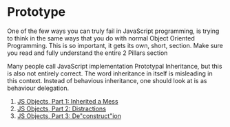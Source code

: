 # Prototype

One of the few ways you can truly fail in JavaScript programming, is trying to
think in the same ways that you do with normal Object Oriented Programming.
This is so important, it gets its own, short, section. Make sure you read and
fully understand the entire 2 Pillars section

Many people call JavaScript implementation Prototypal Inheritance, but this is
also not entirely correct. The word inheritance in itself is misleading in this
context. Instead of behavious inheritance, one should look at is as behaviour
delegation.

1. [JS Objects, Part 1: Inherited a Mess](https://davidwalsh.name/javascript-objects)
2. [JS Objects, Part 2: Distractions](https://davidwalsh.name/javascript-objects-distractions)
3. [JS Objects, Part 3: De"construct"ion](https://davidwalsh.name/javascript-objects-deconstruction)
